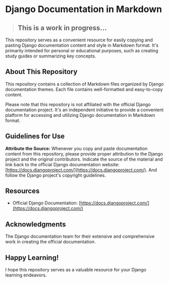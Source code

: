 # Django Documentation in Markdown

> ## **This is a work in progress...**

This repository serves as a convenient resource for easily copying and pasting Django documentation content and style in Markdown format.
It's primarily intended for personal or educational purposes, such as creating study guides or summarizing key concepts.

## About This Repository

This repository contains a collection of Markdown files organized by Django documentation themes. Each file contains well-formatted and easy-to-copy content.

Please note that this repository is not affiliated with the official Django documentation project. It's an independent initiative to provide a convenient platform for accessing and utilizing Django documentation in Markdown format.

## Guidelines for Use

**Attribute the Source:** Whenever you copy and paste documentation content from this repository, please provide proper attribution to the Django project and the original contributors.
Indicate the source of the material and link back to the official Django documentation website: [https://docs.djangoproject.com/](https://docs.djangoproject.com/).
And follow the Django project's copyright guidelines.

## Resources

* Official Django Documentation: [https://docs.djangoproject.com/](https://docs.djangoproject.com/)

## Acknowledgments

The Django documentation team for their extensive and comprehensive work in creating the official documentation.

## Happy Learning!

I hope this repository serves as a valuable resource for your Django learning endeavors.
